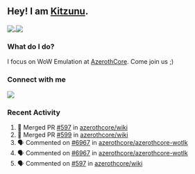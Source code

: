 ## Hey! I am [Kitzunu](https://Github.com/Kitzunu).

<a href="https://github-readme-stats.kitzunu.vercel.app/api?username=Kitzunu&show_icons=true&theme=dark">
  <img align="center" src="https://github-readme-stats.kitzunu.vercel.app/api?username=Kitzunu&show_icons=true&theme=dark" />
</a>
<a href="https://github-readme-stats.kitzunu.vercel.app/api?username=Kitzunu&show_icons=true&theme=dark">
  <img align="center" src="https://github-readme-stats.vercel.app/api/top-langs/?username=Kitzunu&layout=compact&theme=dark" />
</a>

### What do I do?

I focus on WoW Emulation at [AzerothCore](https://Github.com/AzerothCore). Come join us ;)

### Connect with me
[![](https://img.shields.io/badge/AzerothCore%20Discord-Connect%20with%20me!-green)](https://discord.com/invite/gkt4y2x)

### Recent Activity

<!--START_SECTION:activity-->
1. 🎉 Merged PR [#597](https://github.com/azerothcore/wiki/pull/597) in [azerothcore/wiki](https://github.com/azerothcore/wiki)
2. 🎉 Merged PR [#599](https://github.com/azerothcore/wiki/pull/599) in [azerothcore/wiki](https://github.com/azerothcore/wiki)
3. 🗣 Commented on [#6967](https://github.com/azerothcore/azerothcore-wotlk/issues/6967) in [azerothcore/azerothcore-wotlk](https://github.com/azerothcore/azerothcore-wotlk)
4. 🗣 Commented on [#6967](https://github.com/azerothcore/azerothcore-wotlk/issues/6967) in [azerothcore/azerothcore-wotlk](https://github.com/azerothcore/azerothcore-wotlk)
5. 🗣 Commented on [#597](https://github.com/azerothcore/wiki/issues/597) in [azerothcore/wiki](https://github.com/azerothcore/wiki)
<!--END_SECTION:activity-->
